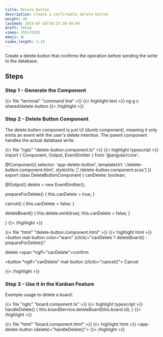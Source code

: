 ```yaml
---
title: Delete Button
description: Create a confirmable delete button
weight: 46
lastmod: 2019-07-16T10:23:30-09:00
draft: false
vimeo: 359176203
emoji: 🗑️
video_length: 3:10
---
```


Create a delete button that confirms the operation before sending the write to the database. 

## Steps

### Step 1 - Generate the Component

{{< file "terminal" "command line" >}}
{{< highlight text >}}
ng g c shared/delete-button
{{< /highlight >}}

### Step 2 - Delete Button Component

The delete button component is just UI (dumb component), meaning it only emits an event with the user's delete intention. The parent component handles the actual database write. 

{{< file "ngts" "delete-button.component.ts" >}}
{{< highlight typescript >}}
import { Component, Output, EventEmitter } from '@angular/core';

@Component({
  selector: 'app-delete-button',
  templateUrl: './delete-button.component.html',
  styleUrls: ['./delete-button.component.scss']
})
export class DeleteButtonComponent {
  canDelete: boolean;

  @Output() delete = new EventEmitter<boolean>();

  prepareForDelete() {
    this.canDelete = true;
  }

  cancel() {
    this.canDelete = false;
  }

  deleteBoard() {
    this.delete.emit(true);
    this.canDelete = false;
  }

}
{{< /highlight >}}

{{< file "html" "delete-button.component.html" >}}
{{< highlight html >}}
<button
  mat-button
  color="warn"
  (click)="canDelete ? deleteBoard() : prepareForDelete()"
>
  <mat-icon>delete</mat-icon>
  <span *ngIf="canDelete">confirm</span>
</button>

<button *ngIf="canDelete" mat-button (click)="cancel()">
  Cancel
</button>

{{< /highlight >}}


### Step 3 - Use it in the Kanban Feature

Example usage to delete a board:


{{< file "ngts" "board.component.ts" >}}
{{< highlight typescript >}}
  handleDelete() {
    this.boardService.deleteBoard(this.board.id);
  }
{{< /highlight >}}

{{< file "html" "board.component.html" >}}
{{< highlight html >}}
<app-delete-button (delete)="handleDelete()"></app-delete-button>
{{< /highlight >}}
